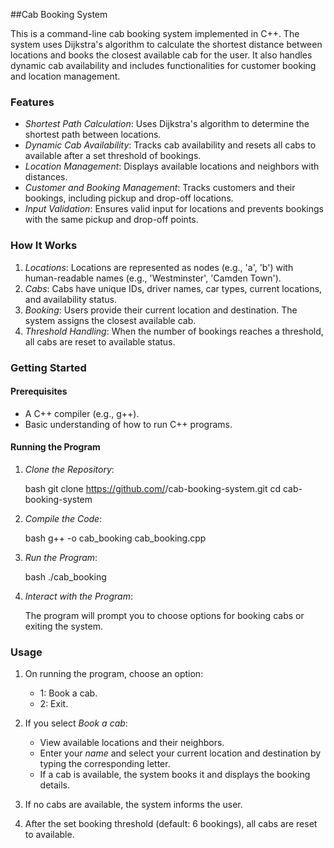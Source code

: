 ##Cab Booking System

This is a command-line cab booking system implemented in C++. The system uses Dijkstra's algorithm to calculate the shortest distance between locations and books the closest available cab for the user. It also handles dynamic cab availability and includes functionalities for customer booking and location management.

### Features

- *Shortest Path Calculation*: Uses Dijkstra's algorithm to determine the shortest path between locations.
- *Dynamic Cab Availability*: Tracks cab availability and resets all cabs to available after a set threshold of bookings.
- *Location Management*: Displays available locations and neighbors with distances.
- *Customer and Booking Management*: Tracks customers and their bookings, including pickup and drop-off locations.
- *Input Validation*: Ensures valid input for locations and prevents bookings with the same pickup and drop-off points.

### How It Works

1. *Locations*: Locations are represented as nodes (e.g., 'a', 'b') with human-readable names (e.g., 'Westminster', 'Camden Town').
2. *Cabs*: Cabs have unique IDs, driver names, car types, current locations, and availability status.
3. *Booking*: Users provide their current location and destination. The system assigns the closest available cab.
4. *Threshold Handling*: When the number of bookings reaches a threshold, all cabs are reset to available status.

### Getting Started

#### Prerequisites

- A C++ compiler (e.g., g++).
- Basic understanding of how to run C++ programs.

#### Running the Program

1. *Clone the Repository*:

    bash
    git clone https://github.com/<your-username>/cab-booking-system.git
    cd cab-booking-system
    

2. *Compile the Code*:

    bash
    g++ -o cab_booking cab_booking.cpp
    

3. *Run the Program*:

    bash
    ./cab_booking
    

4. *Interact with the Program*:

    The program will prompt you to choose options for booking cabs or exiting the system.

### Usage

1. On running the program, choose an option:
    - 1: Book a cab.
    - 2: Exit.

2. If you select *Book a cab*:
    - View available locations and their neighbors.
    - Enter your *name* and select your current location and destination by typing the corresponding letter.
    - If a cab is available, the system books it and displays the booking details.

3. If no cabs are available, the system informs the user.

4. After the set booking threshold (default: 6 bookings), all cabs are reset to available.